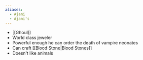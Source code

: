 ```yaml
---
aliases:
  - Ajani
  - Ajani's
---
```

- [[Ghoul]]
- World class jeweler
- Powerful enough he can order the death of vampire neonates
- Can craft [[Blood Stone|Blood Stones]]
- Doesn't like animals